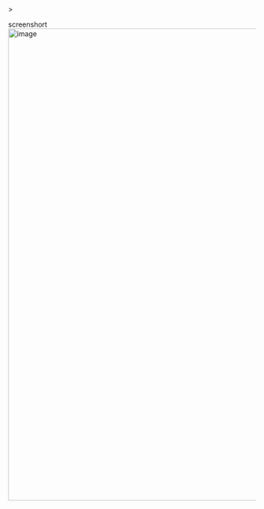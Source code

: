 <!DOCTYPE html>
<html lang="en">
<head>
    <meta charset="UTF-8">
    <meta name="viewport" content="width=device-width, initial-scale=1.0">
    <title>Document</title>
</head>
<body     style="background-image: url('../static/1.jpg');">
    >

</body>
</html>


screenshort
<img width="960" alt="image" src="https://github.com/user-attachments/assets/f7fce0cc-45eb-44c0-97dc-be3e9ea66fc3">
